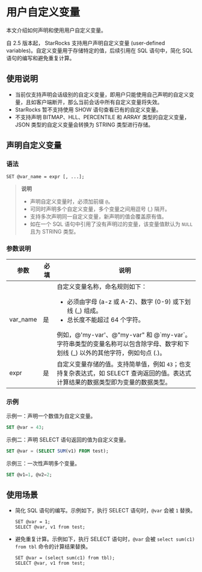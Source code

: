 # 用户自定义变量

本文介绍如何声明和使用用户自定义变量。

自 2.5 版本起， StarRocks 支持用户声明自定义变量 (user-defined variables)。自定义变量用于存储特定的值，后续引用在 SQL 语句中，简化 SQL 语句的编写和避免重复计算。

## 使用说明

- 当前仅支持声明会话级别的自定义变量，即用户只能使用自己声明的自定义变量，且如客户端断开，那么当前会话中所有自定义变量将失效。
- StarRocks 暂不支持使用 SHOW 语句查看已有的自定义变量。
- 不支持声明 BITMAP、HLL、PERCENTILE 和 ARRAY 类型的自定义变量，JSON 类型的自定义变量会转换为 STRING 类型进行存储。

## 声明自定义变量

### 语法

```Plain
SET @var_name = expr [, ...];
```

> **说明**
>
> - 声明自定义变量时，必须加前缀 `@`。
> - 可同时声明多个自定义变量，多个变量之间用逗号 (,) 隔开。
> - 支持多次声明同一自定义变量，新声明的值会覆盖原有值。
> - 如在一个 SQL 语句中引用了没有声明过的变量，该变量值默认为 `NULL` 且为 STRING 类型。

### 参数说明

| **参数** | **必填** | **说明**                                                     |
| -------- | -------- | ------------------------------------------------------------ |
| var_name | 是       | 自定义变量名称，命名规则如下：<ul><li>必须由字母 (a-z 或 A-Z)、数字 (0-9) 或下划线 (\_) 组成。</li><li>总长度不能超过 64 个字符。</li></ul> 例如，@'my-var'、@"my-var" 和 @\`my-var\`。字符串类型的变量名称可以包含除字母、数字和下划线 (_) 以外的其他字符，例如句点 (.)。 |
| expr     | 是       | 自定义变量存储的值。支持简单值，例如 `43`；也支持复杂表达式，如 SELECT 查询返回的值。表达式计算结果的数据类型即为变量的数据类型。 |

### 示例

示例一：声明一个数值为自定义变量。

```SQL
SET @var = 43;
```

示例二：声明 SELECT 语句返回的值为自定义变量。

```SQL
SET @var = (SELECT SUM(v1) FROM test);
```

示例三：一次性声明多个变量。

```SQL
SET @v1=1, @v2=2;
```

## **使用场景**

- 简化 SQL 语句的编写。示例如下，执行 SELECT 语句时，`@var` 会被 `1` 替换。

  ```Plain
  SET @var = 1;
  SELECT @var, v1 from test;
  ```

- 避免重复计算。示例如下，执行 SELECT 语句时，`@var` 会被 `select sum(c1) from tbl` 命令的计算结果替换。

  ```Plain
  SET @var = (select sum(c1) from tbl);
  SELECT @var, v1 from test;
  ```
